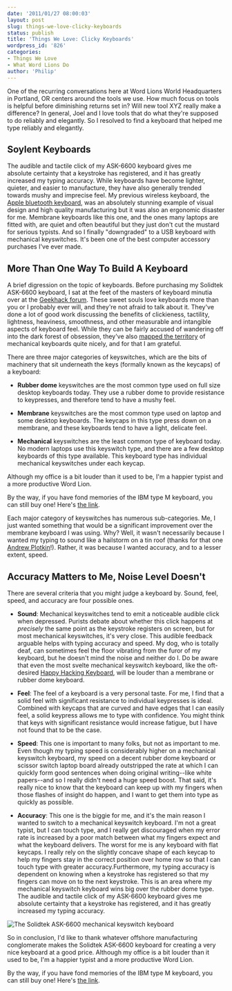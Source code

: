 ```yaml
---
date: '2011/01/27 08:00:03'
layout: post
slug: things-we-love-clicky-keyboards
status: publish
title: 'Things We Love: Clicky Keyboards'
wordpress_id: '826'
categories:
- Things We Love
- What Word Lions Do
author: 'Philip'
---
```


One of the recurring conversations here at Word Lions World Headquarters in Portland, OR centers around the tools we use. How much focus on tools is helpful before diminishing returns set in? Will new tool XYZ really make a difference? In general, Joel and I love tools that do what they're supposed to do reliably and elegantly. So I resolved to find a keyboard that helped me type reliably and elegantly.


## Soylent Keyboards


The audible and tactile click of my ASK-6600 keyboard gives me absolute certainty that a keystroke has registered, and it has greatly increased my typing accuracy. While keyboards have become lighter, quieter, and easier to manufacture, they have also generally trended towards mushy and imprecise feel. My previous wireless keyboard, the [Apple bluetooth keyboard](https://www.apple.com/keyboard/), was an absolutely stunning example of visual design and high quality manufacturing but it was also an ergonomic disaster for me. Membrane keyboards like this one, and the ones many laptops are fitted with, are quiet and often beautiful but they just don't cut the mustard for serious typists. And so I finally "downgraded" to a USB keyboard with mechanical keyswitches. It's been one of the best computer accessory purchases I've ever made.




## More Than One Way To Build A Keyboard


A brief digression on the topic of keyboards. Before purchasing my Solidtek ASK-6600 keyboard, I sat at the feet of the masters of keyboard minutia over at the [Geekhack forum](http://geekhack.org/forumdisplay.php?f=31). These sweet souls love keyboards more than you or I probably ever will, and they're not afraid to talk about it. They've done a lot of good work discussing the benefits of clickieness, tactility, lightness, heaviness, smoothness, and other measurable and intangible aspects of keyboard feel. While they can be fairly accused of wandering off into the dark forest of obsession, they've also [mapped the territory](http://geekhack.org/showwiki.php?title=Geekhack+WorldWide+Shopping+Links#Mechanical+Keyboards+Sorted+By+Switch) of mechanical keyboards quite nicely, and for that I am grateful.

There are three major categories of keyswitches, which are the bits of machinery that sit underneath the keys (formally known as the keycaps) of a keyboard:



	
  * **Rubber dome** keyswitches are the most common type used on full size desktop keyboards today. They use a rubber dome to provide resistance to keypresses, and therefore tend to have a mushy feel.

	
  * **Membrane** keyswitches are the most common type used on laptop and some desktop keyboards. The keycaps in this type press down on a membrane, and these keyboards tend to have a light, delicate feel.

	
  * **Mechanical** keyswitches are the least common type of keyboard today. No modern laptops use this keyswitch type, and there are a few desktop keyboards of this type available. This keyboard type has individual mechanical keyswitches under each keycap.


Although my office is a bit louder than it used to be, I'm a happier typist and a more productive Word Lion.

By the way, if you have fond memories of the IBM type M keyboard, you can still buy one! Here's [the link](http://pckeyboards.stores.yahoo.net/customizer.html).

Each major category of keyswitches has numerous sub-categories. Me, I just wanted something that would be a significant improvement over the membrane keyboard I was using. Why? Well, it wasn't necessarily because I wanted my typing to sound like a hailstorm on a tin roof (thanks for that one [Andrew Plotkin](http://andrew.plotkin.usesthis.com/)!). Rather, it was because I wanted accuracy, and to a lesser extent, speed.


## Accuracy Matters to Me, Noise Level Doesn't


There are several criteria that you might judge a keyboard by. Sound, feel, speed, and accuracy are four possible ones.



	
  * **Sound**: Mechanical keyswitches tend to emit a noticeable audible click when depressed. Purists debate about whether this click happens at _precisely_ the same point as the keystroke registers on screen, but for most mechanical keyswitches, it's very close. This audible feedback arguable helps with typing accuracy and speed. My dog, who is totally deaf, can sometimes feel the floor vibrating from the furor of my keyboard, but he doesn't mind the noise and neither do I. Do be aware that even the most svelte mechanical keyswitch keyboard, like the oft-desired [Happy Hacking Keyboard](http://elitekeyboards.com/products.php?sub=pfu_keyboards,hhkbpro2&pid=pdkb400b), will be louder than a membrane or rubber dome keyboard.

	
  * **Feel**: The feel of a keyboard is a very personal taste. For me, I find that a solid feel with significant resistance to individual keypresses is ideal. Combined with keycaps that are curved and have edges that I can easily feel, a solid keypress allows me to type with confidence. You might think that keys with significant resistance would increase fatigue, but I have not found that to be the case.

	
  * **Speed**: This one is important to many folks, but not as important to me. Even though my typing speed is considerably higher on a mechanical keyswitch keyboard, my speed on a decent rubber dome keyboard or scissor switch laptop board already outstripped the rate at which I can quickly form good sentences when doing original writing--like white papers--and so I really didn't need a huge speed boost. That said, it's really nice to know that the keyboard can keep up with my fingers when those flashes of insight do happen, and I want to get them into type as quickly as possible.

	
  * **Accuracy**: This one is the biggie for me, and it's the main reason I wanted to switch to a mechanical keyswitch keyboard. I'm not a great typist, but I can touch type, and I really get discouraged when my error rate is increased by a poor match between what my fingers expect and what the keyboard delivers. The worst for me is any keyboard with flat keycaps. I really rely on the slightly concave shape of each keycap to help my fingers stay in the correct position over home row so that I can touch type with greater accuracy.Furthermore, my typing accuracy is dependent on knowing when a keystroke has registered so that my fingers can move on to the next keystroke. This is an area where my mechanical keyswitch keyboard wins big over the rubber dome type. The audible and tactile click of my ASK-6600 keyboard gives me absolute certainty that a keystroke has registered, and it has greatly increased my typing accuracy.


![The Solidtek ASK-6600 mechanical keyswitch keyboard](http://dsi-keyboards.com/images/products/detail/kbask6600__1.jpg)

So in conclusion, I'd like to thank whatever offshore manufacturing conglomerate makes the Solidtek ASK-6600 keyboard for creating a very nice keyboard at a good price. Although my office is a bit louder than it used to be, I'm a happier typist and a more productive Word Lion.

By the way, if you have fond memories of the IBM type M keyboard, you can still buy one! Here's [the link](http://pckeyboards.stores.yahoo.net/customizer.html).
